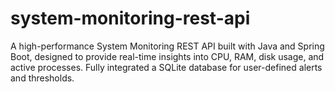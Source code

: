 # system-monitoring-rest-api
A high-performance System Monitoring REST API built with Java and Spring Boot, designed to provide real-time insights into CPU, RAM, disk usage, and active processes. Fully integrated a SQLite database for user-defined alerts and thresholds. 
